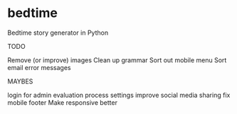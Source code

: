 # bedtime
Bedtime story generator in Python

TODO

Remove (or improve) images
Clean up grammar
Sort out mobile menu
Sort email error messages

MAYBES

login for admin
evaluation process
settings
improve social media sharing
fix mobile footer
Make responsive better